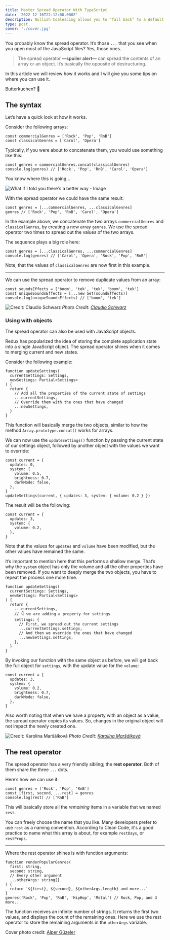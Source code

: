 ```yaml
---
title: Master Spread Operator With TypeScript
date: '2022-12-16T22:12:00.000Z'
description: Nullish Coalescing allows you to “fall back” to a default value when dealing with the nullable values.
type: post
cover: './cover.jpg'
---
```


You probably know the spread operator. It’s those `...` that you see when you open most of the JavaScript files? Yes, those ones.

> The spread operator **—**spoiler alert**—** can spread the contents of an array or an object. It’s basically the opposite of destructuring.

In this article we will review how it works and I will give you some tips on where you can use it.

Butterkuchen? 🥮

## The syntax

Let’s have a quick look at how it works.

Consider the following arrays:

```tsx
const commercialGenres = ['Rock', 'Pop', 'RnB']
const classicalGenres = ['Carol', 'Opera']
```

Typically, if you were about to concatenate them, you would use something like this:

```tsx
const genres = commercialGenres.concat(classicalGenres)
console.log(genres) // ['Rock', 'Pop', 'RnB', 'Carol', 'Opera']
```

You know where this is going…

![What if I told you there's a better way - Image](images/what-if-i-told-you-there-is-a-better-way.png)

With the spread operator we could have the same result:

```tsx
const genres = [...commercialGenres, ...classicalGenres]
genres // ['Rock', 'Pop', 'RnB', 'Carol', 'Opera']
```

In the example above, we concatenate the two arrays `commercialGenres` and `classicalGenres`, by creating a new array `genres`. We use the spread operator two times to spread out the values of the two arrays.

The sequence plays a big role here:

```tsx
const genres = [...classicalGenres, ...commercialGenres]
console.log(genres) // ['Carol', 'Opera', 'Rock', 'Pop', 'RnB']
```

Note, that the values of `classicalGenres` are now first in this example.

---

We can use the spread operator to remove duplicate values from an array:

```tsx
const soundsEffects = ['boom', 'tek', 'tek', 'boom', 'tek']
const uniqueSoundsEffects = [...new Set(soundEffects)]
console.log(uniqueSoundsEffects) // ['boom', 'tek']
```

![Credit: [Claudio Schwarz](https://unsplash.com/photos/Fe4v2DKOKM8)](images/claudio-schwarz-Fe4v2DKOKM8-unsplash.jpg)
_Photo Credit: [Claudio Schwarz](https://unsplash.com/photos/Fe4v2DKOKM8)_

### Using with objects

The spread operator can also be used with JavaScript objects.

Redux has popularized the idea of storing the complete application state into a single JavaScript object. The spread operator shines when it comes to merging current and new states.

Consider the following example:

```tsx
function updateSettings(
  currentSettings: Settings,
  newSettings: Partial<Settings>
) {
  return {
    // Add all the properties of the current state of settings
    ...currentSettings,
    // Override them with the ones that have changed
    ...newSettings,
  }
}
```

This function will basically merge the two objects, similar to how the method `Array.prototype.concat()` works for arrays.

We can now use the `updateSettings()` function by passing the current state of our settings object, followed by another object with the values we want to override:

```tsx
const current = {
  updates: 0,
  system: {
    volume: 0.5,
    brightness: 0.7,
    darkMode: false,
  },
}
updateSettings(current, { updates: 3, system: { volume: 0.2 } })
```

The result will be the following:

```tsx
const current = {
  updates: 3,
  system: {
    volume: 0.2,
  },
}
```

Note that the values for `updates` and `volume` have been modified, but the other values have remained the same.

It’s important to mention here that this performs a shallow merge. That’s why the `system` object has only the volume and all the other properties have been removed. If you want to deeply merge the two objects, you have to repeat the process one more time.

```tsx
function updateSettings(
  currentSettings: Settings,
  newSettings: Partial<Settings>
) {
  return {
    ...currentSettings,
    // 👇 we are adding a property for settings
    settings: {
      // First, we spread out the current settings
      ...currentSettings.settings,
      // And then we override the ones that have changed
      ...newSettings.settings,
    },
  }
}
```

By invoking our function with the same object as before, we will get back the full object for `settings`, with the update value for the `volume`:

```tsx
const current = {
  updates: 3,
  system: {
    volume: 0.2,
    brightness: 0.7,
    darkMode: false,
  },
}
```

Also worth noting that when we have a property with an object as a value, the spread operator copies its values. So, changes in the original object will not impact the newly created one.

![Credit: [Karolína Maršálková](https://unsplash.com/photos/S2INnBMz2Oc)](images/karolina-marsalkova-S2INnBMz2Oc-unsplash.jpg)
_Photo Credit: [Karolína Maršálková](https://unsplash.com/photos/S2INnBMz2Oc)_

## The rest operator

The spread operator has a very friendly sibling; the **rest operator**. Both of them share the three `...` dots.

Here’s how we can use it:

```tsx
const genres = ['Rock', 'Pop', 'RnB']
const [first, second, ...rest] = genres
console.log(rest) // ['RnB']
```

This will basically store all the _remaining_ items in a variable that we named `rest`.

You can freely choose the name that you like. Many developers prefer to use `rest` as a naming convention. According to Clean Code, it's a good practice to name what this array is about, for example `restDays`, or `restProps`.

---

Where the rest operator shines is with function arguments:

```tsx
function renderPopularGenres(
  first: string,
  second: string,
  // Every other argument
  ...otherArgs: string[]
) {
  return `${first}, ${second}, ${otherArgs.length} and more...`
}
genres('Rock', 'Pop', 'RnB', 'HipHop', 'Metal') // Rock, Pop, and 3 more...
```

The function receives an infinite number of strings. It returns the first two values, and displays the count of the remaining ones. Here we use the rest operator to store the remaining arguments in the `otherArgs` variable.

Cover photo credit: [Alper Güzeler](https://unsplash.com/photos/5JE9AQqWo_Q)
